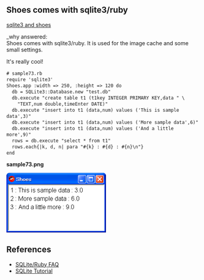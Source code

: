 Shoes comes with sqlite3/ruby
-----------------------------

[sqlite3 and shoes](http://www.mail-archive.com/shoes@code.whytheluckystiff.net/msg03757.html)

\_why answered:   
Shoes comes with sqlite3/ruby. It is used for the image cache and some small settings.

It's really cool!

	# sample73.rb
	require 'sqlite3'
	Shoes.app :width => 250, :height => 120 do
	  db = SQLite3::Database.new "test.db"
	  db.execute "create table t1 (t1key INTEGER PRIMARY KEY,data " \
	    "TEXT,num double,timeEnter DATE)"
	  db.execute "insert into t1 (data,num) values ('This is sample data',3)"
	  db.execute "insert into t1 (data,num) values ('More sample data',6)"
	  db.execute "insert into t1 (data,num) values ('And a little more',9)"
	  rows = db.execute "select * from t1"
	  rows.each{|k, d, n| para "#{k} : #{d} : #{n}\n"}
	end

**sample73.png**

![sample73.png](http://github.com/ashbb/shoes_tutorial_html/raw/master/images/sample73.png)


References
----------
- [SQLite/Ruby FAQ](http://sqlite-ruby.rubyforge.org/sqlite3/faq.html)
- [SQLite Tutorial](http://souptonuts.sourceforge.net/readme_sqlite_tutorial.html)
